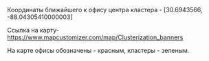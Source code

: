 Координаты ближайшего к офису центра кластера - [30.6943566, -88.04305410000003]   

Ссылка на карту- https://www.mapcustomizer.com/map/Clusterization_banners

На карте офисы обозначены - красным, кластеры - зеленым.
